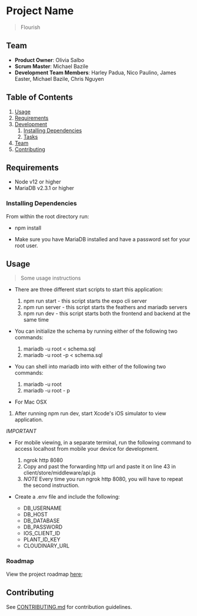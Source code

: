 # Project Name

> Flourish

## Team

  - __Product Owner__: Olivia Salbo
  - __Scrum Master__: Michael Bazile
  - __Development Team Members__: Harley Padua, Nico Paulino, James Easter, Michael Bazile, Chris Nguyen

## Table of Contents

1. [Usage](#Usage)
1. [Requirements](#requirements)
1. [Development](#development)
    1. [Installing Dependencies](#installing-dependencies)
    1. [Tasks](#tasks)
1. [Team](#team)
1. [Contributing](#contributing)

## Requirements

- Node v12 or higher
- MariaDB v2.3.1 or higher

### Installing Dependencies

From within the root directory run:

- npm install

- Make sure you have MariaDB installed and have a password set for your root user.

## Usage

> Some usage instructions

- There are three different start scripts to start this application:
  1. npm run start - this script starts the expo cli server
  2. npm run server - this script starts the feathers and mariadb servers
  3. npm run dev - this script starts both the frontend and backend at the same time

- You can initialize the schema by running either of the following two commands:
  1. mariadb -u root < schema.sql
  2. mariadb -u root -p < schema.sql

- You can shell into mariadb into with either of the following two commands:
  1. mariadb -u root
  2. mariadb -u root - p

- For Mac OSX
 1. After running npm run dev, start Xcode's iOS simulator to view application.

 *IMPORTANT*
- For mobile viewing, in a separate terminal, run the following command to access localhost from mobile your device for development.
  1. ngrok http 8080
  2. Copy and past the forwarding http url and paste it on line 43 in client/store/middleware/api.js
  3. *NOTE* Every time you run ngrok http 8080, you will have to repeat the second instruction.

- Create a .env file and include the following:
  - DB_USERNAME
  - DB_HOST
  - DB_DATABASE
  - DB_PASSWORD
  - IOS_CLIENT_ID
  - PLANT_ID_KEY
  - CLOUDINARY_URL


### Roadmap

View the project roadmap [here](https://github.com/Team-GreenDev/flourish/issues);


## Contributing

See [CONTRIBUTING.md](_CONTRIBUTING.md) for contribution guidelines.
